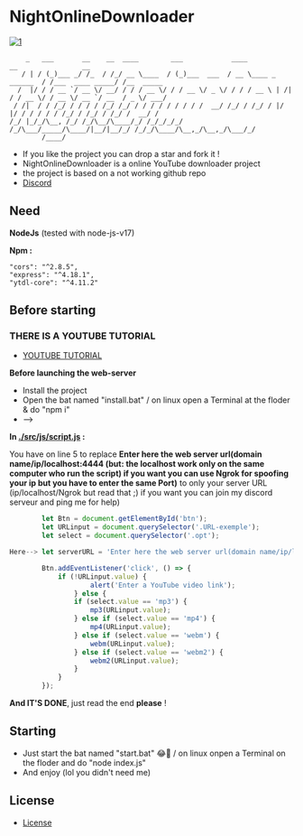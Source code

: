 # **NightOnlineDownloader**

[![1](https://github-readme-stats.vercel.app/api/pin/?username=NightSpaceGTT&repo=NightOnlineDownloader&theme=synthwave&show_owner)](https://github.com/NightSpaceGTT/NightOnlineDownloader)
```
    _   ___       __    __  ____        ___            ____                      __                __         
   / | / (_)___ _/ /_  / /_/ __ \____  / (_)___  ___  / __ \____ _      ______  / /___  ____ _____/ /__  _____
  /  |/ / / __ `/ __ \/ __/ / / / __ \/ / / __ \/ _ \/ / / / __ \ | /| / / __ \/ / __ \/ __ `/ __  / _ \/ ___/
 / /|  / / /_/ / / / / /_/ /_/ / / / / / / / / /  __/ /_/ / /_/ / |/ |/ / / / / / /_/ / /_/ / /_/ /  __/ /    
/_/ |_/_/\__, /_/ /_/\__/\____/_/ /_/_/_/_/ /_/\___/_____/\____/|__/|__/_/ /_/_/\____/\__,_/\__,_/\___/_/     
        /____/                                                                                                
```

 - If you like the project you can drop a star and fork it !
 - NightOnlineDownloader is a online YouTube downloader project
 - the project is based on a not working github repo
 - [Discord](https://discord.gg/Sz5wStph2v)

## **Need**

**NodeJs** (tested with node-js-v17)

**Npm :**
    
    "cors": "^2.8.5",
    "express": "^4.18.1",
    "ytdl-core": "^4.11.2"

## **Before starting**

### **THERE IS A YOUTUBE TUTORIAL**

 - [YOUTUBE TUTORIAL](https://www.youtube.com/watch?v=EpX1_YJPGAY)


**Before launching the web-server**

 - Install the project
 - Open the bat named "install.bat" / on linux open a Terminal at the floder & do "npm i"
 - -->

**In [./src/js/script.js](https://github.com/NightSpaceGTT/NightOnlineDownloader/blob/main/src/js/script.js) :**

You have on line 5
to replace **Enter here the web server url(domain name/ip/localhost:4444 (but: the localhost work only on the same computer who run the script) if you want you can use Ngrok for spoofing your ip but you have to enter the same Port)** to only your server URL (ip/localhost/Ngrok but read that ;) if you want you can join my discord serveur and ping me for help)

```js
        let Btn = document.getElementById('btn');
        let URLinput = document.querySelector('.URL-exemple');
        let select = document.querySelector('.opt');

Here--> let serverURL = 'Enter here the web server url(domain name/ip/localhost:4444 (but: the localhost work only on the same computer who run the script) if you want you can use Ngrok for spoofing your ip but you have to enter the same Port)';

        Btn.addEventListener('click', () => {
	        if (!URLinput.value) {
	        	    alert('Enter a YouTube video link');
	            } else {
	     	    if (select.value == 'mp3') {
	    	    	mp3(URLinput.value);
		        } else if (select.value == 'mp4') {
			        mp4(URLinput.value);
		        } else if (select.value == 'webm') {
			        webm(URLinput.value);
		        } else if (select.value == 'webm2') {
			        webm2(URLinput.value);
		        }
	        }
        });
```


**And IT'S DONE**, just read the end **please** !

## **Starting**

 - Just start the bat named "start.bat" 😂🤣 / on linux onpen a Terminal on the floder and do "node index.js"
 - And enjoy (lol you didn't need me)

## **License**

 - [License](https://github.com/NightSpaceGTT/NightOnlineDownloader/blob/main/LICENSE)

